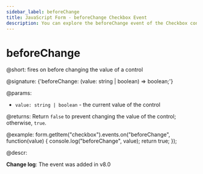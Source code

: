 ```yaml
---
sidebar_label: beforeChange
title: JavaScript Form - beforeChange Checkbox Event 
description: You can explore the beforeChange event of the Checkbox control of Form in the documentation of the DHTMLX JavaScript UI library. Browse developer guides and API reference, try out code examples and live demos, and download a free 30-day evaluation version of DHTMLX Suite 7.
---
```


# beforeChange

@short: fires on before changing the value of a control

@signature: {'beforeChange: (value: string | boolean) => boolean;'}

@params:
- `value: string | boolean` - the current value of the control

@returns:
Return `false` to prevent changing the value of the control; otherwise, `true`.

@example:
form.getItem("checkbox").events.on("beforeChange", function(value) {
    console.log("beforeChange", value);
    return true;
});

@descr:

**Change log**: The event was added in v8.0
